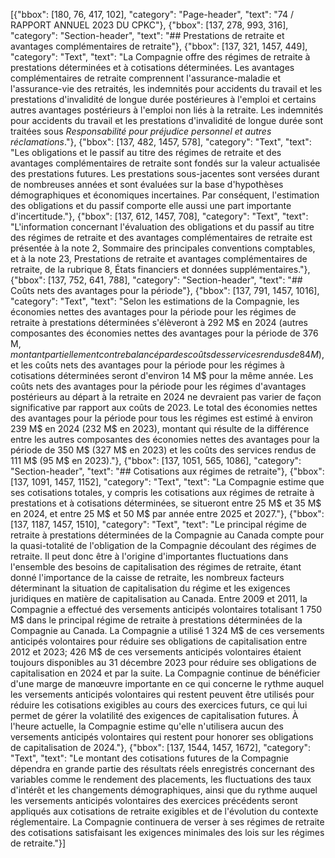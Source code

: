 [{"bbox": [180, 76, 417, 102], "category": "Page-header", "text": "74 / RAPPORT ANNUEL 2023 DU CPKC"}, {"bbox": [137, 278, 993, 316], "category": "Section-header", "text": "## Prestations de retraite et avantages complémentaires de retraite"}, {"bbox": [137, 321, 1457, 449], "category": "Text", "text": "La Compagnie offre des régimes de retraite à prestations déterminées et à cotisations déterminées. Les avantages complémentaires de retraite comprennent l'assurance-maladie et l'assurance-vie des retraités, les indemnités pour accidents du travail et les prestations d'invalidité de longue durée postérieures à l'emploi et certains autres avantages postérieurs à l'emploi non liés à la retraite. Les indemnités pour accidents du travail et les prestations d'invalidité de longue durée sont traitées sous *Responsabilité pour préjudice personnel et autres réclamations*."}, {"bbox": [137, 482, 1457, 578], "category": "Text", "text": "Les obligations et le passif au titre des régimes de retraite et des avantages complémentaires de retraite sont fondés sur la valeur actualisée des prestations futures. Les prestations sous-jacentes sont versées durant de nombreuses années et sont évaluées sur la base d'hypothèses démographiques et économiques incertaines. Par conséquent, l'estimation des obligations et du passif comporte elle aussi une part importante d'incertitude."}, {"bbox": [137, 612, 1457, 708], "category": "Text", "text": "L'information concernant l'évaluation des obligations et du passif au titre des régimes de retraite et des avantages complémentaires de retraite est présentée à la note 2, Sommaire des principales conventions comptables, et à la note 23, Prestations de retraite et avantages complémentaires de retraite, de la rubrique 8, États financiers et données supplémentaires."}, {"bbox": [137, 752, 641, 788], "category": "Section-header", "text": "## Coûts nets des avantages pour la période"}, {"bbox": [137, 791, 1457, 1016], "category": "Text", "text": "Selon les estimations de la Compagnie, les économies nettes des avantages pour la période pour les régimes de retraite à prestations déterminées s'élèveront à 292 M$ en 2024 (autres composantes des économies nettes des avantages pour la période de 376 M$, montant partiellement contrebalancé par des coûts des services rendus de 84 M$), et les coûts nets des avantages pour la période pour les régimes à cotisations déterminées seront d'environ 14 M$ pour la même année. Les coûts nets des avantages pour la période pour les régimes d'avantages postérieurs au départ à la retraite en 2024 ne devraient pas varier de façon significative par rapport aux coûts de 2023. Le total des économies nettes des avantages pour la période pour tous les régimes est estimé à environ 239 M$ en 2024 (232 M$ en 2023), montant qui résulte de la différence entre les autres composantes des économies nettes des avantages pour la période de 350 M$ (327 M$ en 2023) et les coûts des services rendus de 111 M$ (95 M$ en 2023)."}, {"bbox": [137, 1051, 565, 1086], "category": "Section-header", "text": "## Cotisations aux régimes de retraite"}, {"bbox": [137, 1091, 1457, 1152], "category": "Text", "text": "La Compagnie estime que ses cotisations totales, y compris les cotisations aux régimes de retraite à prestations et à cotisations déterminées, se situeront entre 25 M$ et 35 M$ en 2024, et entre 25 M$ et 50 M$ par année entre 2025 et 2027."}, {"bbox": [137, 1187, 1457, 1510], "category": "Text", "text": "Le principal régime de retraite à prestations déterminées de la Compagnie au Canada compte pour la quasi-totalité de l'obligation de la Compagnie découlant des régimes de retraite. Il peut donc être à l'origine d'importantes fluctuations dans l'ensemble des besoins de capitalisation des régimes de retraite, étant donné l'importance de la caisse de retraite, les nombreux facteurs déterminant la situation de capitalisation du régime et les exigences juridiques en matière de capitalisation au Canada. Entre 2009 et 2011, la Compagnie a effectué des versements anticipés volontaires totalisant 1 750 M$ dans le principal régime de retraite à prestations déterminées de la Compagnie au Canada. La Compagnie a utilisé 1 324 M$ de ces versements anticipés volontaires pour réduire ses obligations de capitalisation entre 2012 et 2023; 426 M$ de ces versements anticipés volontaires étaient toujours disponibles au 31 décembre 2023 pour réduire ses obligations de capitalisation en 2024 et par la suite. La Compagnie continue de bénéficier d'une marge de manœuvre importante en ce qui concerne le rythme auquel les versements anticipés volontaires qui restent peuvent être utilisés pour réduire les cotisations exigibles au cours des exercices futurs, ce qui lui permet de gérer la volatilité des exigences de capitalisation futures. À l'heure actuelle, la Compagnie estime qu'elle n'utilisera aucun des versements anticipés volontaires qui restent pour honorer ses obligations de capitalisation de 2024."}, {"bbox": [137, 1544, 1457, 1672], "category": "Text", "text": "Le montant des cotisations futures de la Compagnie dépendra en grande partie des résultats réels enregistrés concernant des variables comme le rendement des placements, les fluctuations des taux d'intérêt et les changements démographiques, ainsi que du rythme auquel les versements anticipés volontaires des exercices précédents seront appliqués aux cotisations de retraite exigibles et de l'évolution du contexte réglementaire. La Compagnie continuera de verser à ses régimes de retraite des cotisations satisfaisant les exigences minimales des lois sur les régimes de retraite."}]
